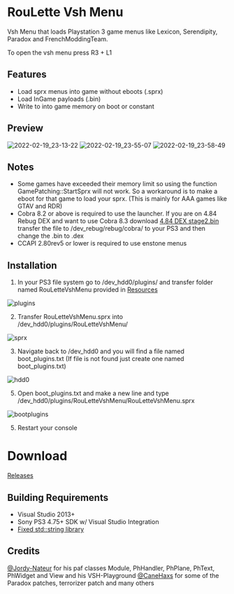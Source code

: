# RouLette Vsh Menu
Vsh Menu that loads Playstation 3 game menus like Lexicon, Serendipity, Paradox and FrenchModdingTeam. 

To open the vsh menu press R3 + L1

## Features
- Load sprx menus into game without eboots (.sprx)
- Load InGame payloads (.bin)
- Write to into game memory on boot or constant


## Preview
![2022-02-19_23-13-22](https://user-images.githubusercontent.com/9206290/154830967-b154e1f3-ba8d-42b9-b5db-ac16975186e1.png)
![2022-02-19_23-55-07](https://user-images.githubusercontent.com/9206290/154832074-0e72906e-e717-4c78-b5b7-9e81271b5cb9.png)
![2022-02-19_23-58-49](https://user-images.githubusercontent.com/9206290/154832079-eeb3c28a-f648-4c90-bafd-5fa49c64f15e.png)


## Notes
- Some games have exceeded their memory limit so using the function GamePatching::StartSprx will not work. So a workaround is to make a eboot for that game to load your sprx. (This is mainly for AAA games like GTAV and RDR)
- Cobra 8.2 or above is required to use the launcher. If you are on 4.84 Rebug DEX and want to use Cobra 8.3 download [4.84 DEX stage2.bin](https://github.com/Evilnat/Cobra-PS3/blob/master/8.3/4.84/NORMAL/DEX/BIN/stage2.bin "4.84 DEX stage2.bin") transfer the file to /dev_rebug/rebug/cobra/ to your PS3 and then change the .bin to .dex
- CCAPI 2.80rev5 or lower is required to use enstone menus
 
## Installation
1. In your PS3 file system go to /dev_hdd0/plugins/ and transfer folder named RouLetteVshMenu provided in [Resources](https://github.com/TheRouletteBoi/RouLetteVshMenu/tree/main/Resources "Resources")

![plugins](https://github.com/TheRouletteBoi/RouLetteVshMenu/blob/main/Resources/plugins.PNG)

2. Transfer RouLetteVshMenu.sprx into /dev_hdd0/plugins/RouLetteVshMenu/

![sprx](https://github.com/TheRouletteBoi/RouLetteVshMenu/blob/main/Resources/sprx.PNG)

3. Navigate back to /dev_hdd0 and you will find a file named boot_plugins.txt (If file is not found just create one named boot_plugins.txt)

![hdd0](https://github.com/TheRouletteBoi/RouLetteVshMenu/blob/main/Resources/hdd0.PNG)

5. Open boot_plugins.txt and make a new line and type /dev_hdd0/plugins/RouLetteVshMenu/RouLetteVshMenu.sprx

![bootplugins](https://github.com/TheRouletteBoi/RouLetteVshMenu/blob/main/Resources/bootplugins.PNG)

5. Restart your console


# Download 
 [Releases](https://github.com/TheRouletteBoi/RouLetteVshMenu/releases)


## Building Requirements
- Visual Studio 2013+
- Sony PS3 4.75+ SDK w/ Visual Studio Integration
- [Fixed std::string library](https://github.com/skiff/libpsutil/releases "Fixed std::string library")


## Credits
[@Jordy-Nateur](https://github.com/Jordy-Nateur "Jordy-Nateur") for his paf classes Module, PhHandler, PhPlane, PhText, PhWidget and View and his VSH-Playground
[@CaneHaxs](https://github.com/CaneHaxs "CaneHaxs") for some of the Paradox patches, terrorizer patch and many others
